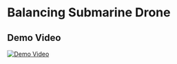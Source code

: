 # Balancing Submarine Drone

## Demo Video

[![Demo Video](https://img.youtube.com/vi/45Yhy4n-Zzc/maxresdefault.jpg)](https://youtu.be/45Yhy4n-Zzc)
